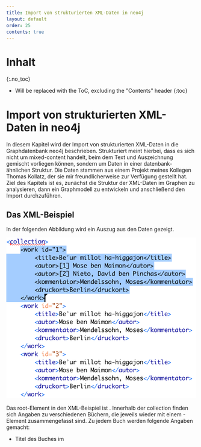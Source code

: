 ```yaml
---
title: Import von strukturierten XML-Daten in neo4j
layout: default
order: 25
contents: true
---
```


# Inhalt
{:.no_toc}

* Will be replaced with the ToC, excluding the "Contents" header
{:toc}

# Import von strukturierten XML-Daten in neo4j

In diesem Kapitel wird der Import von strukturierten XML-Daten in die Graphdatenbank neo4j beschrieben. Strukturiert meint hierbei, dass es sich nicht um mixed-content handelt, beim dem Text und Auszeichnung gemischt vorliegen können, sondern um Daten in einer datenbank-ähnlichen Struktur. Die Daten stammen aus einem Projekt meines Kollegen Thomas Kollatz, der sie mir freundlicherweise zur Verfügung gestellt hat. Ziel des Kapitels ist es, zunächst die Struktur der XML-Daten im Graphen zu analysieren, dann ein Graphmodell zu entwickeln und anschließend den Import durchzuführen.

## Das XML-Beispiel

In der folgenden Abbildung wird ein Auszug aus den Daten gezeigt.

![Auszug aus dem XML-Beispiel (Quelle: Kuczera)](./Bilder/kollatz-xml-Beispiel.png)

Das root-Element in den XML-Beispiel ist <collection>. Innerhalb der collection finden sich Angaben zu verschiedenen Büchern, die jeweils wieder mit einem <work>-Element zusammengefasst sind. Zu jedem Buch werden folgende Angaben gemacht:

* Titel des Buches im <title>-Element
* Autor(en) des Buches um <autor>-Element, ggf. durchnummeriert mit Zahlen in eckigen Klammern (z.B. [1])
* Kommentator des Buches im <kommentator>-Element
* Druckort des Buches im <druckort>-Element

## Knotentypen

Für die Modellierung dieser Datenstruktur in der Graphdatenbank müssen zunächst die verschiedenen Entitäten identifiziert werden um festzulegen, welche Knotentypen notwendig sind. Als erstes scheint es sinnvoll einen Knoten vom Typ `Werk` anzulegen, wie es auch im XML über das <work>-Element im XML modelliert ist. Die dem <work>-Element untergeordneten Elemente <title>, <autor>, <kommentator> und <druckort> sind für das Werk jeweils spezifisch. Den Titel eines Werkes können wir in einem `Titel`-Knoten ablegen, den Druckort in einem `Ortsknoten` und Autoren sowie Kommentatoren werden in `Personen`-Knoten gespeichert. Hier ist zu beachten das die identifizierten Entitäten, wie z.b. Personen nicht in Knotentypen gespeichert werden die ihre Rolle wieder geben (wie z.B. Autor oder Kommentator) sondern unabhängig von ihrer Rolle in allgemein gehaltenen Kategorien wie Person. Im Graphen werden die verschiedenen Rollen, wie Autor oder Kommentator dann über die Kanten modelliert, was im nächsten Abschnitt näher erläutert wird.

## Kantentypen

Nach den Knotentypen sind nun die Kantentypen festzulegen. Sie geben an, in welcher Beziehung die verschiedenen Knoten zueinander stehen. Sieht man sich die XML-Vorlage an, ergeben sich folgene Typen von Kanten:

* GEDRUCKT_IN
* AUTOR_VON
* KOMMENTIERT_VON

Mit der `GEDRUCKT_IN`-Kante werden ein Werk und ein Ort verbunden und damit angegeben, dass dieses Buch in jenem Ort gedruckt worden ist.

![Verbindung zwischen einem `Werk`- und einem `Ort`-Knoten (Quelle: Kuczera).](Bilder/Werk-Ort.png)

Die `AUTOR_VON`-Kante verbindet einen Personenknoten mit einem Werkknoten und ordnet damit den Autor dem von ihm geschriebenen Buch zu.

![Verbindung zwischen einem `Werk`- und einem `Ort`-Knoten (Quelle: Kuczera).](Bilder/Werk-Autor.png)

Mit der `KOMMENTIERT_VON`-Kante wird auch ein Personenknoten einem Werkknoten zugeordnet, diesmal nimmt die Person aber die Rolle des Kommentierenden ein.

![Verbindung zwischen einem `Werk`- und einem `Ort`-Knoten (Quelle: Kuczera).](Bilder/Werk-Kommentator.png)

Im der folgenden Abbildung werden alle Knoten und Kanten des Beispiels gemeinsam dargestellt.

![Verbindung zwischen einem `Werk`- und einem `Ort`-Knoten (Quelle: Kuczera).](Bilder/Werk-gesamt.png)

Damit steht das Graphmodell fest und im nächsten Abschnitt geht es an den Import.

## Der Import mit apoc.load.xml

Für den Import von XML-Daten steht in der apoc-Bibliothek der Befehl apoc.load.xml zur Verfügung. Im folgenden wird zunächst der gesamte Befehl für den Import gelistet.


~~~cypher
CALL apoc.load.xmlSimple("https://raw.githubusercontent.com/kuczera/Graphentechnologien/master/docs/data/kollatz.xml") yield value as xmlFile
UNWIND xmlFile._work as wdata
	MERGE (w1:Werk{eid:wdata.id})
	set w1.name=wdata._title._text
    FOREACH (name in wdata._autor |
		MERGE (p1:Person {Name:name._text})
		MERGE (p1)-[:AUTOR_VON]->(w1) )
	FOREACH (name in wdata._kommentator |
		MERGE (p1:Person {Name:name._text})
		MERGE (p1)-[:KOMMENTIERT_VON]->(w1))
	FOREACH (druckort in [x in
		wdata._druckort._text where x is not null] |
		 MERGE (o1:Ort{name:druckort})
		 MERGE (w1)-[:GEDRUCKT_IN]->(o1));
~~~

Für den Import wird die apoc-Funktion apoc.load.xmlSimple verwendet[^6846]. Diese Funktion nimmt XML-Dateien oder eine URL und stellt die Daten geparst für die weitere Verarbeitung in einer Map-Struktur zur Verfügung (vgl. Zeile 1-4 des Codebeispiels). In der Variable __xmlFile__ befindet sich nun diese Map-Struktur. In Zeile 5 folgt der __UNWIND__-Befehl, der jeweils ein Werk (das ist der Inhalt des *work*-Elements in der XML-Datei) an die Variable value weitergibt, mit der es dann weiter verarbeitet werden kann. Dies wiederholt sich so lange, bis alle *work*-Elemente der XML-Datei abgearbeitet sind.

Nach dem `UNWIND`-Befehl folgt als eine Gruppe von Befehlen, die immer wieder für jedes *work*-Element ausgeführt werden. Als erstes wird mit dem `MERGE`-Befehl ein Knoten vom Typ `Werk`, für das Buch mit der Titelangabe in der Eigenschaft `name` erstellt. Dies ist nicht weiter schwierig, da in der XML-Datei für jedes Werk nur ein Titel existiert. Anders ist dies bei den Autoren, von denen einen oder mehrere geben kann, die dann auch in mehreren *autor*-Elementen verzeichnet sind.

Die Funktion apoc.loadxmlSimple ist deprecated und wird von der Funktion apoc.loadxml abgelöst. Diese ist allgemeiner gültig aber dadurch in der Anwendung etwas komplizierter.

~~~cypher
CALL
apoc.load.xml("file:///var/lib/neo4j/import/kollatz.xml", "/collection/*")  YIELD value AS work // this uses an xpath expression to get all child nodes of "<collection>""
WITH
[x in work._children where x._type="title" | x._text][0] as titel,
[x in work._children where x._type="autor" | x._text] as autoren,
[x in work._children where x._type="kommentator" | x._text] as kommentatoren,
[x in work._children where x._type="druckort" | x._text] as druckorte,
work.id as eid
MERGE (w:Werk{eid:eid})
SET w.name = titel
FOREACH (x in autoren |
   MERGE (p:Person {name:x})
   MERGE (p)-[:AUTOR_VON]->(w) )
FOREACH (x in kommentatoren |
   MERGE (p:Person {name:x})
   MERGE (w)-[:KOMMENTIERT_VON]->(p) )
FOREACH (x in druckorte |
   MERGE (o:Ort {name:x})
   MERGE (w)-[:GEDRUCKT_IN]->(o) )
~~~


[^6846]: Die apoc-Bibliothek muss nach der Installation von neo4j zusätzlich installiert werden. Nähere Informationen zur Installation und die Dokumentation findet sich unter: [https://neo4j-contrib.github.io/neo4j-apoc-procedures/](https://neo4j-contrib.github.io/neo4j-apoc-procedures/). Die Dokumentation zu apoc.load.xml ist erreichbar unter [https://neo4j-contrib.github.io/neo4j-apoc-procedures/#_load_xml](https://neo4j-contrib.github.io/neo4j-apoc-procedures/#_load_xml).
